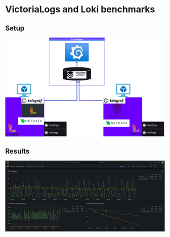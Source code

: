 # VictoriaLogs and Loki benchmarks

## Setup 

![alt text](Setup.png)



## Results

![alt text](Results.png)






